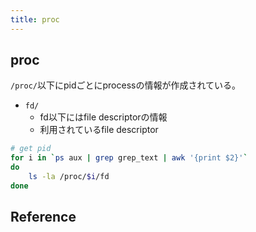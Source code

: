 ```yaml
---
title: proc
---
```


## proc
`/proc/`以下にpidごとにprocessの情報が作成されている。


* `fd/`
    * fd以下にはfile descriptorの情報
    * 利用されているfile descriptor

```sh
# get pid
for i in `ps aux | grep grep_text | awk '{print $2}'`
do
    ls -la /proc/$i/fd
done
```


## Reference

